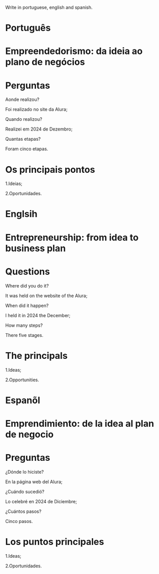 Write in portuguese, english and spanish.

# Português

# Empreendedorismo: da ideia ao plano de negócios
 
# Perguntas

Aonde realizou?

Foi realizado no site da Alura;

Quando realizou?

Realizei em 2024 de Dezembro;

Quantas etapas?

Foram cinco etapas.

# Os principais pontos

1.Ideias;

2.Oportunidades.

# Englsih

# Entrepreneurship: from idea to business plan

# Questions

Where did you do it?

It was held on the website of the Alura;

When did it happen?

I held it in 2024 the December;

How many steps?

There five stages.

# The principals

1.Ideas;

2.Opportunities.


# Espanõl

# Emprendimiento: de la idea al plan de negocio

# Preguntas

¿Dónde lo hiciste?

En la página web del Alura;

¿Cuándo sucedió?

Lo celebré en 2024 de Diciembre;

¿Cuántos pasos?

Cinco pasos.

# Los puntos principales

1.Ideas;

2.Oportunidades.
